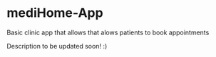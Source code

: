 # mediHome-App

Basic clinic app that allows that alows patients to book appointments

Description to be updated soon! :)

